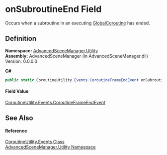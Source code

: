 # onSubroutineEnd Field


Occurs when a subroutine in an executing <a href="T_AdvancedSceneManager_Utility_GlobalCoroutine">GlobalCoroutine</a> has ended.



## Definition
**Namespace:** <a href="N_AdvancedSceneManager_Utility">AdvancedSceneManager.Utility</a>  
**Assembly:** AdvancedSceneManager (in AdvancedSceneManager.dll) Version: 0.0.0.0

**C#**
``` C#
public static CoroutineUtility.Events.CoroutineFrameEndEvent onSubroutineEnd
```



#### Field Value
<a href="T_AdvancedSceneManager_Utility_CoroutineUtility_Events_CoroutineFrameEndEvent">CoroutineUtility.Events.CoroutineFrameEndEvent</a>

## See Also


#### Reference
<a href="T_AdvancedSceneManager_Utility_CoroutineUtility_Events">CoroutineUtility.Events Class</a>  
<a href="N_AdvancedSceneManager_Utility">AdvancedSceneManager.Utility Namespace</a>  
